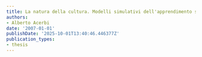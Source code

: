 ```yaml
---
title: La natura della cultura. Modelli simulativi dell'apprendimento sociale
authors:
- Alberto Acerbi
date: '2007-01-01'
publishDate: '2025-10-01T13:40:46.446377Z'
publication_types:
- thesis
---
```

